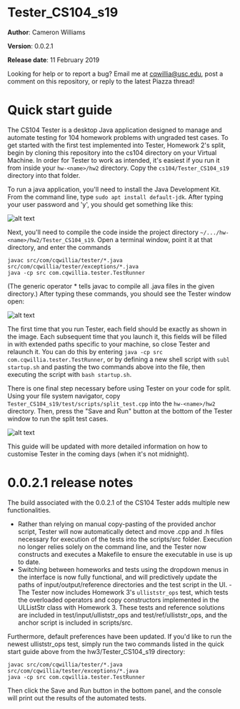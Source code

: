 # Tester_CS104_s19

**Author**: Cameron Williams

**Version**: 0.0.2.1

**Release date**: 11 February 2019

Looking for help or to report a bug? Email me at cqwillia@usc.edu,
post a comment on this repository, or reply to the latest Piazza thread!

# Quick start guide

The CS104 Tester is a desktop Java application designed to manage and
automate testing for 104 homework problems with ungraded test cases. To
get started with the first test implemented into Tester, Homework 2's
split, begin by cloning this repository into the cs104 directory on your
Virtual Machine. In order for Tester to work as intended, it's easiest 
if you run it from inside your `hw-<name>/hw2` directory. Copy the 
`cs104/Tester_CS104_s19` directory into that folder.

To run a java application, you'll need to install the Java Development Kit.
From the command line, type `sudo apt install default-jdk`. After typing
your user password and 'y', you should get something like this:

![alt text](https://i.imgur.com/yYEgFWU.png "Installing java on a clean VM")

Next, you'll need to compile the code inside the project directory
`~/.../hw-<name>/hw2/Tester_CS104_s19`. Open a terminal window, point it at
that directory, and enter the commands

```
javac src/com/cqwillia/tester/*.java src/com/cqwillia/tester/exceptions/*.java
java -cp src com.cqwillia.tester.TestRunner
```

(The generic operator * tells javac to compile all .java files in the given
directory.) After typing these commands, you should see the Tester window
open:

![alt text](https://i.imgur.com/0diHr4i.png "Executing TestRunner main()")

The first time that you run Tester, each field should be exactly as shown in
the image. Each subsequent time that you launch it, this fields will be filled
in with extended paths specific to your machine, so close Tester and relaunch
it. You can do this by entering `java -cp src com.cqwillia.tester.TestRunner`,
or by defining a new shell script with `subl startup.sh` and pasting the two
commands above into the file, then executing the script with `bash startup.sh`.

There is one final step necessary before using Tester on your code for split.
Using your file system navigator, copy `Tester_CS104_s19/test/scripts/split_test.cpp`
into the `hw-<name>/hw2` directory. Then, press the "Save and Run" button at
the bottom of the Tester window to run the split test cases.

![alt text](https://i.imgur.com/F8yRDDW.png "Running Tester")

This guide will be updated with more detailed information on how to customise
Tester in the coming days (when it's not midnight).

# 0.0.2.1 release notes

The build associated with the 0.0.2.1 of the CS104 Tester adds multiple new
functionalities.
- Rather than relying on manual copy-pasting of the provided anchor script,
Tester will now automatically detect and move .cpp and .h files necessary for
execution of the tests into the scripts/src folder. Execution no longer relies
solely on the command line, and the Tester now constructs and executes a
Makefile to ensure the executable in use is up to date.
- Switching between homeworks and tests using the dropdown menus in the
interface is now fully functional, and will predictively update the paths
of input/output/reference directories and the test script in the UI.
-The Tester now includes Homework 3's `ulliststr_ops` test, which tests the 
overloaded operators and copy constructors implemented in the ULListStr class
with Homework 3. These tests and reference solutions are included in test/input/ulliststr_ops
and test/ref/ulliststr_ops, and the anchor script is included in scripts/src.

Furthermore, default preferences have been updated. If you'd like to run the newest
ulliststr_ops test, simply run the two commands listed in the quick start guide
above from the hw3/Tester_CS104_s19 directory:

```
javac src/com/cqwillia/tester/*.java src/com/cqwillia/tester/exceptions/*.java
java -cp src com.cqwillia.tester.TestRunner
```

Then click the Save and Run button in the bottom panel, and the console
will print out the results of the automated tests.
